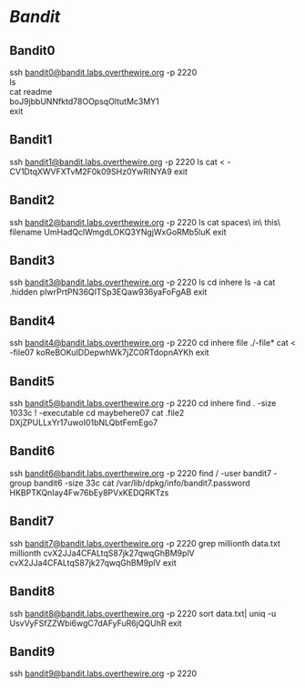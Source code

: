 # *Bandit*
## Bandit0
ssh bandit0@bandit.labs.overthewire.org -p 2220  
ls  
cat readme  
boJ9jbbUNNfktd78OOpsqOltutMc3MY1  
exit  

## Bandit1
ssh bandit1@bandit.labs.overthewire.org -p 2220
ls
cat < -
CV1DtqXWVFXTvM2F0k09SHz0YwRINYA9
exit

## Bandit2
ssh bandit2@bandit.labs.overthewire.org -p 2220
ls
cat spaces\ in\ this\ filename
UmHadQclWmgdLOKQ3YNgjWxGoRMb5luK
exit

## Bandit3
ssh bandit3@bandit.labs.overthewire.org -p 2220
ls
cd inhere
ls -a
cat .hidden
pIwrPrtPN36QITSp3EQaw936yaFoFgAB
exit

## Bandit4
ssh bandit4@bandit.labs.overthewire.org -p 2220
cd inhere
file ./-file*
cat < -file07
koReBOKuIDDepwhWk7jZC0RTdopnAYKh
exit

## Bandit5
ssh bandit5@bandit.labs.overthewire.org -p 2220
cd inhere
find . -size 1033c \! -executable
cd maybehere07
cat .file2
DXjZPULLxYr17uwoI01bNLQbtFemEgo7

## Bandit6
ssh bandit6@bandit.labs.overthewire.org -p 2220
find / -user bandit7 -group bandit6 -size 33c
cat /var/lib/dpkg/info/bandit7.password
HKBPTKQnIay4Fw76bEy8PVxKEDQRKTzs

## Bandit7
ssh bandit7@bandit.labs.overthewire.org -p 2220
grep millionth data.txt
millionth	cvX2JJa4CFALtqS87jk27qwqGhBM9plV
cvX2JJa4CFALtqS87jk27qwqGhBM9plV
exit

## Bandit8
ssh bandit8@bandit.labs.overthewire.org -p 2220
sort data.txt| uniq -u
UsvVyFSfZZWbi6wgC7dAFyFuR6jQQUhR
exit

## Bandit9
ssh bandit9@bandit.labs.overthewire.org -p 2220
